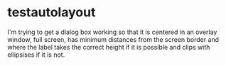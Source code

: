 testautolayout
==============

I'm trying to get a dialog box working so that it is centered in an overlay window, full screen, has minimum distances from the screen border and where the label takes the correct height if it is possible and clips with ellipsises if it is not.

